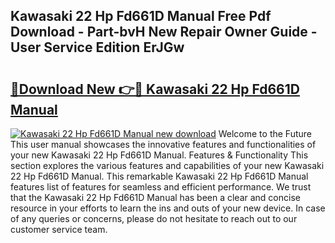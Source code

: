 ## Kawasaki 22 Hp Fd661D Manual Free Pdf Download - Part-bvH New Repair Owner Guide - User Service Edition ErJGw

# <h2><a href="http://bc60490.oget.top/?id=Kawasaki+22+Hp+Fd661D+Manual">🔗Download New 👉🔴 Kawasaki 22 Hp Fd661D Manual</a></h2>

[![Kawasaki 22 Hp Fd661D Manual new download](https://i.imgur.com/5g1atiW.png)](http://bc60490.oget.top/?id=Kawasaki+22+Hp+Fd661D+Manual)
Welcome to the Future This user manual showcases the innovative features and functionalities of your new Kawasaki 22 Hp Fd661D Manual. Features & Functionality This section explores the various features and capabilities of your new Kawasaki 22 Hp Fd661D Manual. This remarkable Kawasaki 22 Hp Fd661D Manual features list of features for seamless and efficient performance. We trust that the Kawasaki 22 Hp Fd661D Manual has been a clear and concise resource in your efforts to learn the ins and outs of your new device. In case of any queries or concerns, please do not hesitate to reach out to our customer service team.
